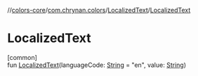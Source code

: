 //[colors-core](../../../index.md)/[com.chrynan.colors](../index.md)/[LocalizedText](index.md)/[LocalizedText](-localized-text.md)

# LocalizedText

[common]\
fun [LocalizedText](-localized-text.md)(languageCode: [String](https://kotlinlang.org/api/latest/jvm/stdlib/kotlin/-string/index.html) = &quot;en&quot;, value: [String](https://kotlinlang.org/api/latest/jvm/stdlib/kotlin/-string/index.html))
